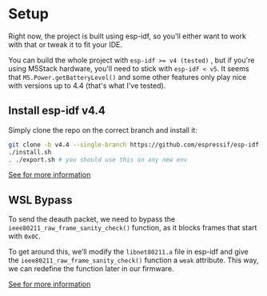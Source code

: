 # Setup
Right now, the project is built using esp-idf, so you'll either want to work with that or tweak it to fit your IDE.

You can build the whole project with `esp-idf >= v4 (tested)` , but if you're using M5Stack hardware, you'll need to stick with `esp-idf < v5`. It seems that `M5.Power.getBatteryLevel()` and some other features only play nice with versions up to 4.4 (that's what I've tested).

## Install esp-idf v4.4

Simply clone the repo on the correct branch and install it:

```sh
git clone -b v4.4 --single-branch https://github.com/espressif/esp-idf
./install.sh
. ./export.sh # you should use this on any new env
```
[See for more information](https://docs.espressif.com/projects/esp-idf/en/stable/esp32/get-started/index.html)

## WSL Bypass

To send the deauth packet, we need to bypass the `ieee80211_raw_frame_sanity_check()` function, as it blocks frames that start with `0x0C`.

To get around this, we’ll modify the `libnet80211.a` file in esp-idf and give the `ieee80211_raw_frame_sanity_check()` function a `weak` attribute. This way, we can redefine the function later in our firmware.

[See for more information](https://github.com/Retr0Kr0dy/esp-idf_wsl_bypass)

